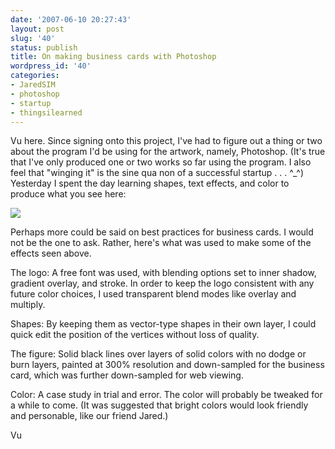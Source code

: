 ```yaml
---
date: '2007-06-10 20:27:43'
layout: post
slug: '40'
status: publish
title: On making business cards with Photoshop
wordpress_id: '40'
categories:
- JaredSIM
- photoshop
- startup
- thingsilearned
---
```





Vu here. Since signing onto this project, I've had to figure out a thing or two about the program I'd be using for the artwork, namely, Photoshop. (It's true that I've only produced one or two works so far using the program. I also feel that "winging it" is the sine qua non of a successful startup . . . ^_^) Yesterday I spent the day learning shapes, text effects, and color to produce what you see here:


[![](http://thingsilearned.files.wordpress.com/2007/06/business_card1.png)](http://thingsilearned.files.wordpress.com/2007/06/business_card1.png)


Perhaps more could be said on best practices for business cards. I would not be the one to ask. Rather, here's what was used to make some of the effects seen above.


The logo: A free font was used, with blending options set to inner shadow, gradient overlay, and stroke. In order to keep the logo consistent with any future color choices, I used transparent blend modes like overlay and multiply.

Shapes: By keeping them as vector-type shapes in their own layer, I could quick edit the position of the vertices without loss of quality.

The figure: Solid black lines over layers of solid colors with no dodge or burn layers, painted at 300% resolution and down-sampled for the business card, which was further down-sampled for web viewing.

Color: A case study in trial and error. The color will probably be tweaked for a while to come. (It was suggested that bright colors would look friendly and personable, like our friend Jared.)


Vu
